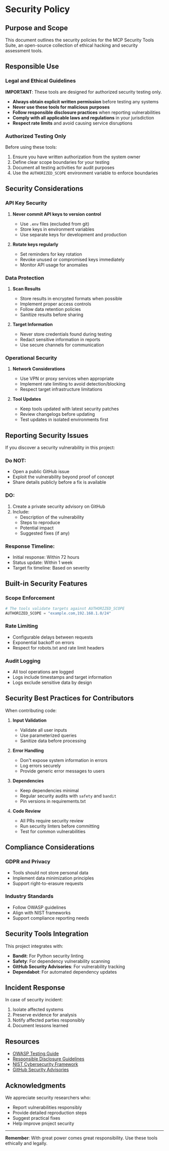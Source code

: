 # Security Policy

## Purpose and Scope

This document outlines the security policies for the MCP Security Tools Suite, an open-source collection of ethical hacking and security assessment tools.

## Responsible Use

### Legal and Ethical Guidelines

**IMPORTANT**: These tools are designed for authorized security testing only.

- **Always obtain explicit written permission** before testing any systems
- **Never use these tools for malicious purposes**
- **Follow responsible disclosure practices** when reporting vulnerabilities
- **Comply with all applicable laws and regulations** in your jurisdiction
- **Respect rate limits** and avoid causing service disruptions

### Authorized Testing Only

Before using these tools:
1. Ensure you have written authorization from the system owner
2. Define clear scope boundaries for your testing
3. Document all testing activities for audit purposes
4. Use the `AUTHORIZED_SCOPE` environment variable to enforce boundaries

## Security Considerations

### API Key Security

1. **Never commit API keys to version control**
   - Use `.env` files (excluded from git)
   - Store keys in environment variables
   - Use separate keys for development and production

2. **Rotate keys regularly**
   - Set reminders for key rotation
   - Revoke unused or compromised keys immediately
   - Monitor API usage for anomalies

### Data Protection

1. **Scan Results**
   - Store results in encrypted formats when possible
   - Implement proper access controls
   - Follow data retention policies
   - Sanitize results before sharing

2. **Target Information**
   - Never store credentials found during testing
   - Redact sensitive information in reports
   - Use secure channels for communication

### Operational Security

1. **Network Considerations**
   - Use VPN or proxy services when appropriate
   - Implement rate limiting to avoid detection/blocking
   - Respect target infrastructure limitations

2. **Tool Updates**
   - Keep tools updated with latest security patches
   - Review changelogs before updating
   - Test updates in isolated environments first

## Reporting Security Issues

If you discover a security vulnerability in this project:

### Do NOT:
- Open a public GitHub issue
- Exploit the vulnerability beyond proof of concept
- Share details publicly before a fix is available

### DO:
1. Create a private security advisory on GitHub
2. Include:
   - Description of the vulnerability
   - Steps to reproduce
   - Potential impact
   - Suggested fixes (if any)

### Response Timeline:
- Initial response: Within 72 hours
- Status update: Within 1 week
- Target fix timeline: Based on severity

## Built-in Security Features

### Scope Enforcement
```python
# The tools validate targets against AUTHORIZED_SCOPE
AUTHORIZED_SCOPE = "example.com,192.168.1.0/24"
```

### Rate Limiting
- Configurable delays between requests
- Exponential backoff on errors
- Respect for robots.txt and rate limit headers

### Audit Logging
- All tool operations are logged
- Logs include timestamps and target information
- Logs exclude sensitive data by design

## Security Best Practices for Contributors

When contributing code:

1. **Input Validation**
   - Validate all user inputs
   - Use parameterized queries
   - Sanitize data before processing

2. **Error Handling**
   - Don't expose system information in errors
   - Log errors securely
   - Provide generic error messages to users

3. **Dependencies**
   - Keep dependencies minimal
   - Regular security audits with `safety` and `bandit`
   - Pin versions in requirements.txt

4. **Code Review**
   - All PRs require security review
   - Run security linters before committing
   - Test for common vulnerabilities

## Compliance Considerations

### GDPR and Privacy
- Tools should not store personal data
- Implement data minimization principles
- Support right-to-erasure requests

### Industry Standards
- Follow OWASP guidelines
- Align with NIST frameworks
- Support compliance reporting needs

## Security Tools Integration

This project integrates with:
- **Bandit**: For Python security linting
- **Safety**: For dependency vulnerability scanning
- **GitHub Security Advisories**: For vulnerability tracking
- **Dependabot**: For automated dependency updates

## Incident Response

In case of security incident:
1. Isolate affected systems
2. Preserve evidence for analysis
3. Notify affected parties responsibly
4. Document lessons learned

## Resources

- [OWASP Testing Guide](https://owasp.org/www-project-web-security-testing-guide/)
- [Responsible Disclosure Guidelines](https://cheatsheetseries.owasp.org/cheatsheets/Vulnerability_Disclosure_Cheat_Sheet.html)
- [NIST Cybersecurity Framework](https://www.nist.gov/cyberframework)
- [GitHub Security Advisories](https://docs.github.com/en/code-security/security-advisories)

## Acknowledgments

We appreciate security researchers who:
- Report vulnerabilities responsibly
- Provide detailed reproduction steps
- Suggest practical fixes
- Help improve project security

---

**Remember**: With great power comes great responsibility. Use these tools ethically and legally.
